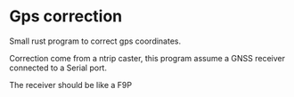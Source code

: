 # Gps correction

Small rust program to correct gps coordinates. 

Correction come from a ntrip caster, this program assume a GNSS receiver connected to a Serial port. 

The receiver should be like a F9P